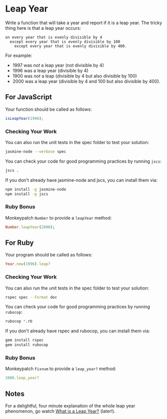 # Leap Year

Write a function that will take a year and report if it is a leap year. The tricky thing here is that a leap year occurs:

```plain
on every year that is evenly divisible by 4
  except every year that is evenly divisible by 100
    except every year that is evenly divisible by 400.
```

For example:
* 1997 was *not* a leap year (not divisible by 4)
* 1996 was a leap year (divisible by 4)
* 1900 was *not* a leap (divisible by 4 but also divisible by 100)
* 2000 was a leap year (divisible by 4 and 100 but also divisible by 400).

## For JavaScript

Your function should be called as follows:

```javascript
isLeapYear(1996);
```

### Checking Your Work

You can also run the unit tests in the spec folder to test your solution:

```bash
jasmine-node --verbose spec
```

You can check your code for good programming practices by running `jscs`:

```bash
jscs .
```

If you don't already have jasmine-node and jscs, you can install them via:

```bash
npm install -g jasmine-node
npm install -g jscs
```

### Ruby Bonus

Monkeypatch `Number` to provide a `leapYear` method:

```ruby
Number.leapYear(2000);
```


## For Ruby

Your program should be called as follows:

```ruby
Year.new(1996).leap?
```

### Checking Your Work

You can also run the unit tests in the spec folder to test your solution:

```bash
rspec spec --format doc
```

You can check your code for good programming practices by running `rubocop`:

```bash
rubocop *.rb
```

If you don't already have rspec and rubocop, you can install them via:

```bash
gem install rspec
gem install rubocop
```

### Ruby Bonus

Monkeypatch `Fixnum` to provide a `leap_year?` method:

```ruby
2000.leap_year?
```

## Notes

For a delightful, four minute explanation of the whole leap year phenomenon, go watch [What is a Leap Year?](http://www.youtube.com/watch?v=xX96xng7sAE) (later!).
